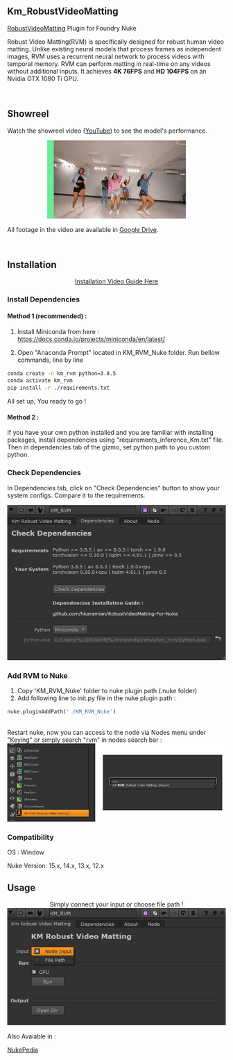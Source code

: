 ## Km_RobustVideoMatting
<a href="https://github.com/PeterL1n/RobustVideoMatting" target="_blank">RobustVideoMatting</a> Plugin for Foundry Nuke

Robust Video Matting(RVM) is specifically designed for robust human video matting. Unlike existing neural models that process frames as independent images, RVM uses a recurrent neural network to process videos with temporal memory. RVM can perform matting in real-time on any videos without additional inputs. It achieves **4K 76FPS** and **HD 104FPS** on an Nvidia GTX 1080 Ti GPU.


<br>

## Showreel
Watch the showreel video ([YouTube](https://youtu.be/Jvzltozpbpk))  to see the model's performance. 

<p align="center">
    <a href="https://youtu.be/Jvzltozpbpk">
        <img src="documentation/images/showreel.gif">
    </a>
</p>

All footage in the video are available in [Google Drive](https://drive.google.com/drive/folders/1VFnWwuu-YXDKG-N6vcjK_nL7YZMFapMU?usp=sharing).

<br>


## Installation

<center>
<a href="https://vimeo.com/664873484" target="_blank">Installation Video Guide Here</a>
</center>

### Install Dependencies
#### Method 1 (recommended) :
1. Install Miniconda from here : 
https://docs.conda.io/projects/miniconda/en/latest/

2. Open "Anaconda Prompt" located in KM_RVM_Nuke folder.
Run bellow commands, line by line
```sh
conda create -n km_rvm python=3.8.5
conda activate km_rvm
pip install -r ./requirements.txt
```

All set up, You ready to go ! 




#### Method 2  :
If you have your own python installed and you are familiar with installing packages,  install dependencies using "requirements_inference_Km.txt" file.
Then in dependencies tab of the gizmo, set python path to you custom python. 

### Check Dependencies
In Dependencies tab, click on "Check Dependencies" button to show your system configs. Compare it to the requirements.  
<p align="center">
 <img src="documentation/images/Dependencies_tab.jpg">
 </p>

### Add RVM to Nuke
1. Copy 'KM_RVM_Nuke' folder to nuke plugin path (.nuke folder)
2. Add following line to init.py file in the nuke plugin path :
```python
nuke.pluginAddPath('./KM_RVM_Nuke')
```
<br>
Restart nuke, now you can access to the node via Nodes menu under "Keying" or simply search "rvm" in nodes search bar :
<img src="documentation/images/menu.png">


### Compatibility
OS : Window

Nuke Version: 15.x, 14.x, 13.x, 12.x 



## Usage

<p align="center">
Simply connect your input or choose file path ! 

<img src="documentation/images/KM_RVM.jpg">


 
Also Avaiable in : 

<a href="" target="_blank">NukePedia</a>


